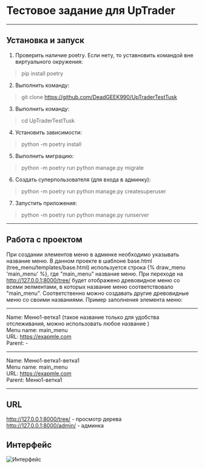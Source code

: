 # Тестовое задание для UpTrader
___
## Установка и запуск
1. Проверить наличие poetry. Если нету, то уставновить командой вне виртуального окружения:
> pip install poetry
2. Выполнить команду:
> git clone https://github.com/DeadGEEK990/UpTraderTestTusk
3. Выполнить команду:
> cd UpTraderTestTusk
4. Установить зависимости:
> python -m poetry install
5. Выполнить миграцию:
> python -m poetry run python manage.py migrate
6. Создать суперпользователя (для входа в админку):
> python -m poetry run python manage.py createsuperuser
7. Запустить приложения:
> python -m poetry run python manage.py runserver
___
## Работа с проектом
При создании элементов меню в админке необходимо указывать название меню.
В данном проекте в шаблоне base.html (tree_menu/templates/base.html)
используется строка {% draw_menu 'main_menu' %}, где
"main_menu" название меню. При переходе на http://127.0.0.1:8000/tree/ будет отображено
древовидное меню со всеми эелментами, в которых название меню соответствовало "main_menu".
Соответственно можно создавать другие древовидные меню со своими названиями.
Пример заполнения элемента меню: 
___
Name: Меню1-ветка1 (такое название только для удобства отслеживания, можно использовать любое название
)\
Menu name: main_menu \
URL: https://exapmle.com \
Parent: -
___
Name: Меню1-ветка1-ветка1 \
Menu name: main_menu \
URL: https://exapmle.com \
Parent: Меню1-ветка1
___
## URL
http://127.0.0.1:8000/tree/ - просмотр дерева \
http://127.0.0.1:8000/admin/ - админка

## Интерфейс 
![Интерфейс](media/Снимок.JPG)



